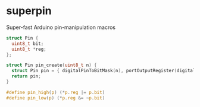 # superpin
Super-fast Arduino pin-manipulation macros

``` C
struct Pin {
  uint8_t bit;
  uint8_t *reg;
};

struct Pin pin_create(uint8_t n) {
  struct Pin pin = { digitalPinToBitMask(n), portOutputRegister(digitalPinToPort(n)) };
  return pin;
}

#define pin_high(p) (*p.reg |= p.bit)
#define pin_low(p) (*p.reg &= ~p.bit)
```
